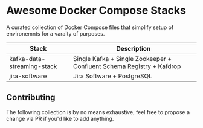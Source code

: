 # Awesome Docker Compose Stacks
A curated collection of Docker Compose files that simplify setup of environemnts for a varaity of purposes.


| Stack | Description |
| --- | --- |
| kafka-data-streaming-stack | Single Kafka + Single Zookeeper + Confluent Schema Registry + Kafdrop |
| jira-software | Jira Software + PostgreSQL |


## Contributing
The following collection is by no means exhaustive, feel free to propose a change via PR if you'd like to add anything.

